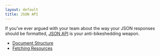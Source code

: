 ```yaml
---
layout: default
title: JSON API
---
```


If you've ever argued with your team about the way your JSON responses should be formatted, [JSON API](http://jsonapi.org/) is your anti-bikeshedding weapon.

* [Document Structure](json-api/document-structure.html)
* [Fetching Resources](json-api/fetching-resources.html)